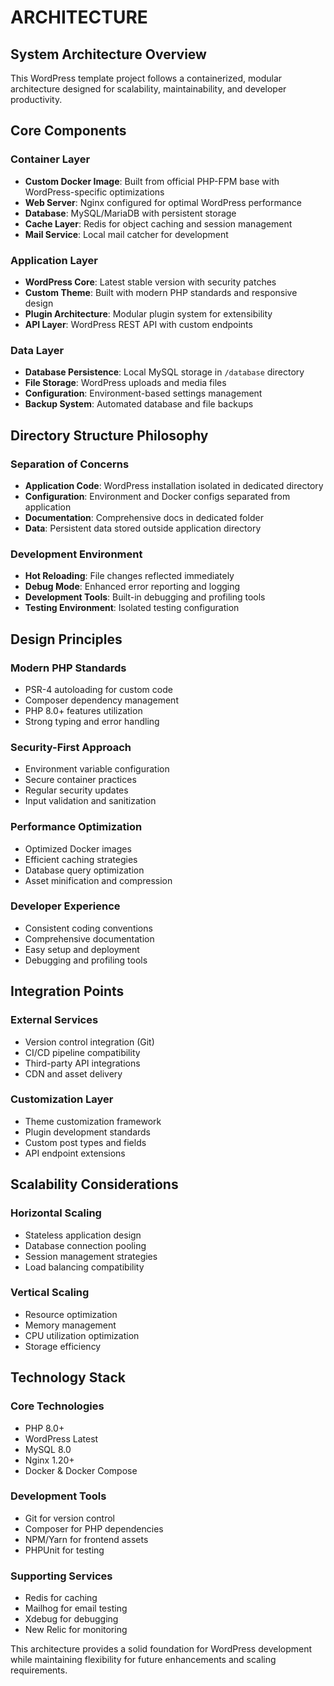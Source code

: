 # ARCHITECTURE

## System Architecture Overview

This WordPress template project follows a containerized, modular architecture designed for scalability, maintainability, and developer productivity.

## Core Components

### Container Layer

- **Custom Docker Image**: Built from official PHP-FPM base with WordPress-specific optimizations
- **Web Server**: Nginx configured for optimal WordPress performance
- **Database**: MySQL/MariaDB with persistent storage
- **Cache Layer**: Redis for object caching and session management
- **Mail Service**: Local mail catcher for development

### Application Layer

- **WordPress Core**: Latest stable version with security patches
- **Custom Theme**: Built with modern PHP standards and responsive design
- **Plugin Architecture**: Modular plugin system for extensibility
- **API Layer**: WordPress REST API with custom endpoints

### Data Layer

- **Database Persistence**: Local MySQL storage in `/database` directory
- **File Storage**: WordPress uploads and media files
- **Configuration**: Environment-based settings management
- **Backup System**: Automated database and file backups

## Directory Structure Philosophy

### Separation of Concerns

- **Application Code**: WordPress installation isolated in dedicated directory
- **Configuration**: Environment and Docker configs separated from application
- **Documentation**: Comprehensive docs in dedicated folder
- **Data**: Persistent data stored outside application directory

### Development Environment

- **Hot Reloading**: File changes reflected immediately
- **Debug Mode**: Enhanced error reporting and logging
- **Development Tools**: Built-in debugging and profiling tools
- **Testing Environment**: Isolated testing configuration

## Design Principles

### Modern PHP Standards

- PSR-4 autoloading for custom code
- Composer dependency management
- PHP 8.0+ features utilization
- Strong typing and error handling

### Security-First Approach

- Environment variable configuration
- Secure container practices
- Regular security updates
- Input validation and sanitization

### Performance Optimization

- Optimized Docker images
- Efficient caching strategies
- Database query optimization
- Asset minification and compression

### Developer Experience

- Consistent coding conventions
- Comprehensive documentation
- Easy setup and deployment
- Debugging and profiling tools

## Integration Points

### External Services

- Version control integration (Git)
- CI/CD pipeline compatibility
- Third-party API integrations
- CDN and asset delivery

### Customization Layer

- Theme customization framework
- Plugin development standards
- Custom post types and fields
- API endpoint extensions

## Scalability Considerations

### Horizontal Scaling

- Stateless application design
- Database connection pooling
- Session management strategies
- Load balancing compatibility

### Vertical Scaling

- Resource optimization
- Memory management
- CPU utilization optimization
- Storage efficiency

## Technology Stack

### Core Technologies

- PHP 8.0+
- WordPress Latest
- MySQL 8.0
- Nginx 1.20+
- Docker & Docker Compose

### Development Tools

- Git for version control
- Composer for PHP dependencies
- NPM/Yarn for frontend assets
- PHPUnit for testing

### Supporting Services

- Redis for caching
- Mailhog for email testing
- Xdebug for debugging
- New Relic for monitoring

This architecture provides a solid foundation for WordPress development while maintaining flexibility for future enhancements and scaling requirements.
